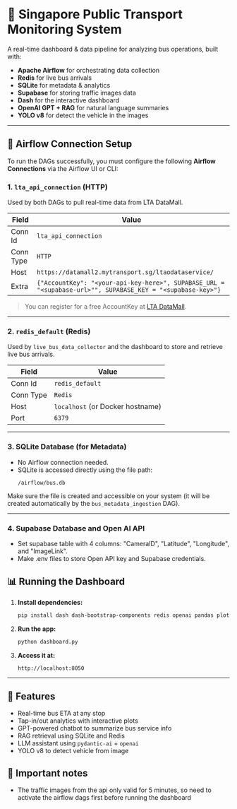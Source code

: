 
# 🚌 Singapore Public Transport Monitoring System

A real-time dashboard & data pipeline for analyzing bus operations, built with:

- **Apache Airflow** for orchestrating data collection
- **Redis** for live bus arrivals
- **SQLite** for metadata & analytics
- **Supabase** for storing traffic images data
- **Dash** for the interactive dashboard
- **OpenAI GPT + RAG** for natural language summaries
- **YOLO v8** for detect the vehicle in the images

---

## 🔧 Airflow Connection Setup

To run the DAGs successfully, you must configure the following **Airflow Connections** via the Airflow UI or CLI:

### 1. `lta_api_connection` (HTTP)

Used by both DAGs to pull real-time data from LTA DataMall.

| Field         | Value                                           |
|---------------|-------------------------------------------------|
| Conn Id       | `lta_api_connection`                            |
| Conn Type     | `HTTP`                                          |
| Host          | `https://datamall2.mytransport.sg/ltaodataservice/` |
| Extra         | `{"AccountKey": "<your-api-key-here>", SUPABASE_URL = "<supabase-url>"", SUPABASE_KEY = "<supabase-key>"}`        |

> You can register for a free AccountKey at [LTA DataMall](https://datamall.lta.gov.sg/).

---

### 2. `redis_default` (Redis)

Used by `live_bus_data_collector` and the dashboard to store and retrieve live bus arrivals.

| Field     | Value               |
|-----------|---------------------|
| Conn Id   | `redis_default`     |
| Conn Type | `Redis`             |
| Host      | `localhost` (or Docker hostname) |
| Port      | `6379`              |

---

### 3. SQLite Database (for Metadata)

- No Airflow connection needed.
- SQLite is accessed directly using the file path:
  ```
  /airflow/bus.db
  ```

Make sure the file is created and accessible on your system (it will be created automatically by the `bus_metadata_ingestion` DAG).

---
### 4. Supabase Database and Open AI API

- Set supabase table with 4 columns: "CameraID", "Latitude", "Longitude", and "ImageLink".
- Make .env files to store Open API key and Supabase credentials.

## 📊 Running the Dashboard

1. **Install dependencies:**
   ```bash
   pip install dash dash-bootstrap-components redis openai pandas plotly pydantic pydantic-ai supabase
   ```

2. **Run the app:**
   ```bash
   python dashboard.py
   ```

3. **Access it at:**
   ```
   http://localhost:8050
   ```

---

## 🧠 Features

- Real-time bus ETA at any stop
- Tap-in/out analytics with interactive plots
- GPT-powered chatbot to summarize bus service info
- RAG retrieval using SQLite and Redis
- LLM assistant using `pydantic-ai` + `openai`
- YOLO v8 to detect vehicle from image

## 📝 Important notes

- The traffic images from the api only valid for 5 minutes, so need to activate the airflow dags first before running the dashboard